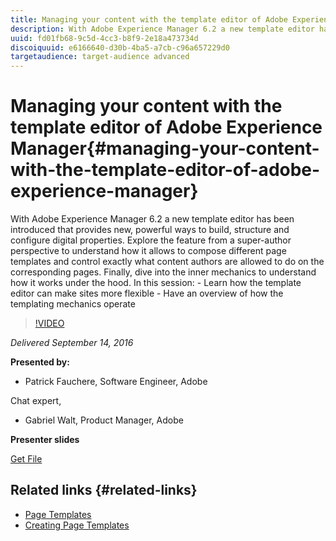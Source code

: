 ```yaml
---
title: Managing your content with the template editor of Adobe Experience Manager
description: With Adobe Experience Manager 6.2 a new template editor has been introduced that provides new, powerful ways to build, structure and configure digital properties. Explore the feature from a super-author perspective to understand how it allows to compose different page templates and control exactly what content authors are allowed to do on the corresponding pages. Finally, dive into the inner mechanics to understand how it works under the hood.
uuid: fd01fb68-9c5d-4cc3-b8f9-2e18a473734d
discoiquuid: e6166640-d30b-4ba5-a7cb-c96a657229d0
targetaudience: target-audience advanced
---
```

# Managing your content with the template editor of Adobe Experience Manager{#managing-your-content-with-the-template-editor-of-adobe-experience-manager}

With Adobe Experience Manager 6.2 a new template editor has been introduced that provides new, powerful ways to build, structure and configure digital properties. Explore the feature from a super-author perspective to understand how it allows to compose different page templates and control exactly what content authors are allowed to do on the corresponding pages. Finally, dive into the inner mechanics to understand how it works under the hood. In this session: - Learn how the template editor can make sites more flexible - Have an overview of how the templating mechanics operate

>[!VIDEO](https://video.tv.adobe.com/v/19300/?quality=9)

*Delivered September 14, 2016*

**Presented by:**

* Patrick Fauchere, Software Engineer, Adobe

Chat expert,

* Gabriel Walt, Product Manager, Adobe

**Presenter slides**

[Get File](assets/aem-gems-91416-template-editor.pdf)

## Related links {#related-links}

* [Page Templates](https://docs.adobe.com/docs/en/aem/6-2/develop/templates/page-templates-editable.html)
* [Creating Page Templates](https://docs.adobe.com/docs/en/aem/6-2/author/site-page-features/templates.html)